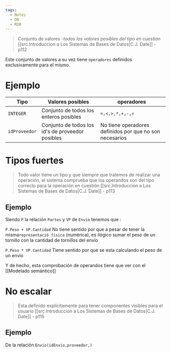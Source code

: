 ```yaml
---
tags:
  - Notes
  - DB
  - RDB
---
```

> Conjunto de valores -*todos los valores posibles del tipo en cuestión*
>  [[src.Introduccion a Los Sistemas de Bases de Datos|C.J. Date]] - p112

Este conjunto de valores a su vez tiene `operadores` definidos exclusivamente para el mismo.
# Ejemplo
| Tipo          | Valores posibles                                 | operadores                                              |
| ------------- | ------------------------------------------------ | ------------------------------------------------------- |
| `INTEGER`     | Conjunto de todos los enteros posibles           | `=,<,>,*,+,-,÷`                                         |
| `idProveedor` | Conjunto de todos los id's de proveedor posibles | No tiene operadores definidos por que no son necesarios |
# Tipos fuertes
>Todo valor tiene un tipo y que siempre que tratemos de realizar una operación, el sistema comprueba que los operandos son del tipo correcto para la operación en cuestión
>[[src.Introduccion a Los Sistemas de Bases de Datos|C.J. Date]] - p113

## Ejemplo
Siendo `P` la relación `Partes` y `VP` de `Envío` tenemos que :

`P.Peso + VP.Cantidad`
No tiene sentido por que a pesar de tener la misma`representació fisica` (numérica), es ilógico sumar el peso de un tornillo con la cantidad de tornillos del envío

`P.Peso * VP.Cantidad`
Tiene sentido por que se esta calculando el peso de un envío

Y de hecho, esta comprobación de operandos tiene que ver con el [[Modelado semántico]]
# No escalar
> Esta definido explícitamente para tener componentes visibles para el usuario
> [[src.Introduccion a Los Sistemas de Bases de Datos|C.J. Date]] - p115

## Ejemplo
De la relación `Envio(idEnvio,proveedor,)`
